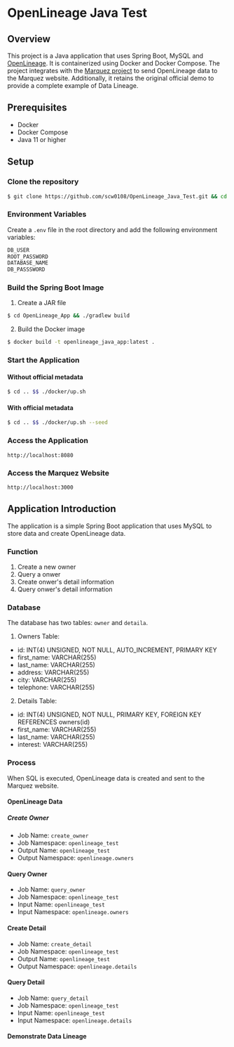 # OpenLineage Java Test
## Overview
This project is a Java application that uses Spring Boot, MySQL and [OpenLineage](https://openlineage.io/). It is containerized using Docker and Docker Compose. The project integrates with the [Marquez project](https://github.com/MarquezProject/marquez) to send OpenLineage data to the Marquez website. Additionally, it retains the original official demo to provide a complete example of Data Lineage.
## Prerequisites
- Docker
- Docker Compose
- Java 11 or higher
## Setup
###  Clone the repository
```bash
$ git clone https://github.com/scw0108/OpenLineage_Java_Test.git && cd OpenLineage_Java_Test
```
### Environment Variables
Create a `.env` file in the root directory and add the following environment variables:
```bash
DB_USER
ROOT_PASSWORD
DATABASE_NAME
DB_PASSSWORD
````

### Build the Spring Boot Image
1. Create a JAR file
```bash
$ cd OpenLineage_App && ./gradlew build
```
2. Build the Docker image
```bash
$ docker build -t openlineage_java_app:latest .
```
### Start the Application
#### Without official metadata
```bash
$ cd .. $$ ./docker/up.sh
```
#### With official metadata
```bash
$ cd .. $$ ./docker/up.sh --seed
```
### Access the Application
```angular2html
http://localhost:8080
```
### Access the Marquez Website
```angular2html
http://localhost:3000
```
## Application Introduction
The application is a simple Spring Boot application that uses MySQL to store data and create OpenLineage data.
### Function
1. Create a new owner
2. Query a onwer
3. Create onwer's detail information
4. Query onwer's detail information
### Database
The database has two tables: `owner` and `detaila`.
1. Owners Table:  
- id: INT(4) UNSIGNED, NOT NULL, AUTO_INCREMENT, PRIMARY KEY
- first_name: VARCHAR(255)
- last_name: VARCHAR(255)
- address: VARCHAR(255)
- city: VARCHAR(255)
- telephone: VARCHAR(255)

2. Details Table:
- id: INT(4) UNSIGNED, NOT NULL, PRIMARY KEY, FOREIGN KEY REFERENCES owners(id)
- first_name: VARCHAR(255)
- last_name: VARCHAR(255)
- interest: VARCHAR(255)
### Process
When SQL is executed, OpenLineage data is created and sent to the Marquez website.
#### OpenLineage Data
##### Create Owner
- Job Name: `create_owner`
- Job Namespace: `openlineage_test`
- Output Name: `openlineage_test`
- Output Namespace: `openlineage.owners`
#### Query Owner
- Job Name: `query_owner`
- Job Namespace: `openlineage_test`
- Input Name: `openlineage_test`
- Input Namespace: `openlineage.owners`
#### Create Detail
- Job Name: `create_detail`
- Job Namespace: `openlineage_test`
- Output Name: `openlineage_test`
- Output Namespace: `openlineage.details`
#### Query Detail
- Job Name: `query_detail`
- Job Namespace: `openlineage_test`
- Input Name: `openlineage_test`
- Input Namespace: `openlineage.details`
#### Demonstrate Data Lineage


